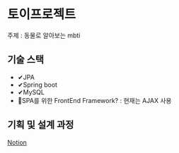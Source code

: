 # 토이프로젝트
주제 : 동물로 알아보는 mbti

## 기술 스택
 
- ✔JPA 
- ✔Spring boot
- ✔MySQL
- 🤔SPA를 위한 FrontEnd Framework? : 현재는 AJAX 사용  

## 기획 및 설계 과정

[Notion](https://www.notion.so/mokhs/mbti-52675f5af0b345b789b2ba193f3995b8, "Notion Link")